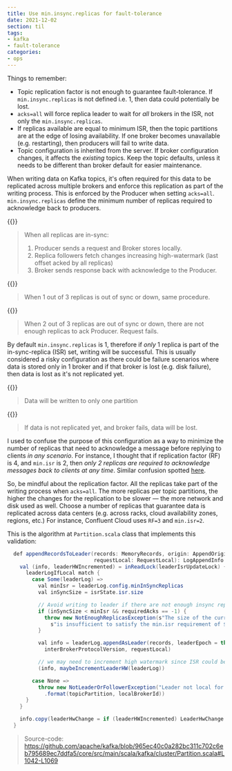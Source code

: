 ```yaml
---
title: Use min.insync.replicas for fault-tolerance
date: 2021-12-02
section: til
tags:
- kafka
- fault-tolerance
categories: 
- ops
---
```


Things to remember:

- Topic replication factor is not enough to guarantee fault-tolerance. If `min.insync.replicas` is not defined i.e. 1, then data could potentially be lost.
- `acks=all` will force replica leader to wait for _all_ brokers in the ISR, not only the `min.insync.replicas`.
- If replicas available are equal to minimum ISR, then the topic partitions are at the edge of losing availability. If one broker becomes unavailable (e.g. restarting), then producers will fail to write data.
- Topic configuration is inherited from the server. If broker configuration changes, it affects the _existing_ topics. Keep the topic defaults, unless it needs to be different than broker default for easier maintenance.

<!--more-->

When writing data on Kafka topics, it's often required for this data to be replicated across multiple brokers and enforce this replication as part of the writing process.
This is enforced by the Producer when setting `acks=all`.
`min.insync.replicas` define the minimum number of replicas required to acknowledge back to producers.

{{<zoom-img src="minisr2-1.png">}}

> When all replicas are in-sync:
> 1. Producer sends a request and Broker stores locally.
> 2. Replica followers fetch changes increasing high-watermark (last offset acked by all replicas)
> 3. Broker sends response back with acknowledge to the Producer.

{{<zoom-img src="minisr2-2.png">}}

> When 1 out of 3 replicas is out of sync or down, same procedure.

{{<zoom-img src="minisr2-3.png">}}

> When 2 out of 3 replicas are out of sync or down, there are not enough replicas to ack Producer.
> Request fails.

By default `min.insync.replicas` is 1, therefore if _only_ 1 replica is part of the in-sync-replica (ISR) set, writing will be successful.
This is usually considered a risky configuration as there could be failure scenarios where data is stored only in 1 broker and if that broker is lost (e.g. disk failure), then data is lost as it's not replicated yet.

{{<zoom-img src="minisr1-1.png">}}

> Data will be written to only one partition

{{<zoom-img src="minisr1-2.png">}}

> If data is not replicated yet, and broker fails, data will be lost.

I used to confuse the purpose of this configuration as a way to minimize the number of replicas that need to acknowledge a message before replying to clients _in any scenario_.
For instance, I thought that if replication factor (RF) is 4, and `min.isr` is 2, then _only 2 replicas are required to acknowledge messages back to clients at any time_.
Similar confusion spotted [here](https://stackoverflow.com/questions/45778455/kafka-rack-id-and-min-in-sync-replicas#comment93887479_45783921).

So, be mindful about the replication factor. All the replicas take part of the writing process when `acks=all`. The more replicas per topic partitions, the higher the changes for the replication to be slower — the more network and disk used as well.
Choose a number of replicas that guarantee data is replicated across data centers (e.g. across racks, cloud availability zones, regions, etc.)
For instance, Confluent Cloud uses `RF=3` and `min.isr=2`.

This is the algorithm at `Partition.scala` class that implements this validation:

```java
  def appendRecordsToLeader(records: MemoryRecords, origin: AppendOrigin, requiredAcks: Int,
                            requestLocal: RequestLocal): LogAppendInfo = {
    val (info, leaderHWIncremented) = inReadLock(leaderIsrUpdateLock) {
      leaderLogIfLocal match {
        case Some(leaderLog) =>
          val minIsr = leaderLog.config.minInSyncReplicas
          val inSyncSize = isrState.isr.size

          // Avoid writing to leader if there are not enough insync replicas to make it safe
          if (inSyncSize < minIsr && requiredAcks == -1) {
            throw new NotEnoughReplicasException(s"The size of the current ISR ${isrState.isr} " +
              s"is insufficient to satisfy the min.isr requirement of $minIsr for partition $topicPartition")
          }

          val info = leaderLog.appendAsLeader(records, leaderEpoch = this.leaderEpoch, origin,
            interBrokerProtocolVersion, requestLocal)

          // we may need to increment high watermark since ISR could be down to 1
          (info, maybeIncrementLeaderHW(leaderLog))

        case None =>
          throw new NotLeaderOrFollowerException("Leader not local for partition %s on broker %d"
            .format(topicPartition, localBrokerId))
      }
    }

    info.copy(leaderHwChange = if (leaderHWIncremented) LeaderHwChange.Increased else LeaderHwChange.Same)
  }
```

> Source-code: https://github.com/apache/kafka/blob/965ec40c0a282bc311c702c6eb795689ec7ddfa5/core/src/main/scala/kafka/cluster/Partition.scala#L1042-L1069
